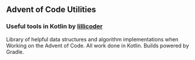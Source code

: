 ## Advent of Code Utilities

### Useful tools in Kotlin by [lillicoder](https://www.github.com/lillicoder)

Library of helpful data structures and algorithm implementations when Working on the Advent of Code. All work done in Kotlin. Builds powered by Gradle.